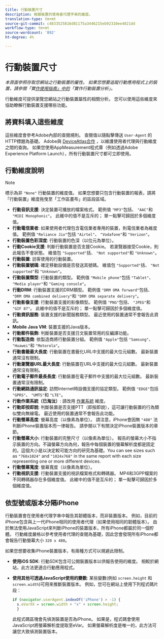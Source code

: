 ```yaml
---
title: 行動裝置尺寸
description: 根據裝置的使用者代理字串的維度。
translation-type: tm+mt
source-git-commit: c4833525816d81175a3446215eb92310ee4021dd
workflow-type: tm+mt
source-wordcount: '892'
ht-degree: 4%

---
```



# 行動裝置尺寸

*本頁面參照存取您網站之行動裝置的屬性。 如果您想要追蹤行動應用程式上的裝置，請參閱「實[作使用指南」中的](/help/implement/mobile-device-sdk.md)「實作行動裝置分析」。*

行動維度可提供瀏覽您網站之行動裝置屬性的相關分析。 您可以使用這些維度來協助瞭解行動裝置支援哪些功能。

## 將資料填入這些維度

這些維度會參考Adobe內部的查閱規則。 查閱值以隨點擊傳送 `User-Agent` 的HTTP標題為基礎。 Adobe與 [DeviceAtlas合作](https://deviceatlas.com/) ，以維護使用者代理與行動維度之間的查詢。 如果您使用AppMeasurement程式庫（例如透過Adobe Experience Platform Launch），所有行動裝置尺寸都可立即使用。

## 行動維度說明

>[!NOTE]
>
>標示為非 `"None"` 行動裝置的維度值。 如果您想要只包含行動裝置的報表，請將「行動裝置」維度拖曳至「工作區畫布」的區段區域。

* **行動音訊支援**: 決定裝置可播放的檔案格式。 範例值 `"MP3"`包括、 `"AAC"`和 `"MIDI Monophonic"`。 此維中的值不是互斥的； 單一點擊可歸因於多個維度值。
* **行動電信業者**: 如果使用者代理包含電信業者專用的裝置，則電信業者為維度值。 範例值 `"Reliance Jio"`包括 `"Airtel"`、 `"Vodafone"`和 `"Verizon"`。
* **行動裝置色彩深度**: 行動裝置的色深（以位元為單位）。
* **行動Cookie支援**: 判斷行動裝置是否支援Cookie。 若瀏覽器接受Cookie，則此報告不會狀態。 維值包 `"Supported"`括、 `"Not supported"`和 `"Unknown"`。
* **行動裝置**: 訪客使用的行動裝置。
* **行動裝置號碼**: 確定移動設備是否發送其號碼。 維值包 `"Supported"`括、 `"Not supported"`和 `"Unknown"`。
* **行動裝置類型**: 行動裝置的類型。 範例值 `"Mobile phone"`包括 `"Tablet"`、 `"Media player"`和 `"Gaming console"`。
* **行動DRM**: 行動裝置支援的DRM類型。 範例值 `"DRM OMA forward"`包括、 `"DRM OMA combined delivery"`和 `"DRM OMA separate delivery"`。
* **行動影像支援**: 行動裝置支援的影像類型。 範例值 `"PNG"`包括、 `"JPEG"`和 `"GIF 87"`。 此維中的值不是互斥的； 單一點擊可歸因於多個維度值。
* **行動資訊服務**: 裝置支援的新聞服務類型。 最近使用的裝置通常不會報告此資訊。
* **Mobile Java VM**: 裝置支援的Java版本。
* **行動郵件裝飾**: 判斷裝置是否支援日文裝置常用的反編譯功能。
* **行動製造商**: 依製造商將行動裝置分組。 範例值 `"Apple"`包括 `"Samsung"`、 `"Huawei"`和 `"Motorola"`。
* **行動書籤最大長度**: 行動裝置在書籤化URL中支援的最大位元組數。 最新裝置通常沒有限制。
* **行動瀏覽器URL最大長度**: 行動裝置在URL中支援的最大位元組數。 最新裝置通常沒有限制。
* **行動電子郵件最長長度**: 行動裝置在電子郵件中支援的最大位元組數。 最新裝置通常沒有限制。
* **行動網路通訊協定**: 訪問Internet時設備支援的協定類型。 範例值 `"EDGE"`包括 `"GPRS"`、 `"UMTS"`和 `"LTE"`。
* **行動作業系統（已淘汰）**: 請改用 [作業系統](operating-systems.md) 維度。
* **行動即按即說**: 判斷裝置是否支援PTT（即按即說），這可讓行動裝置的行為類似雙向無線電。 最近使用的裝置通常不會報告此功能。
* **行動螢幕高度**: 螢幕高度（以像素為單位）。 請注意，iPhone會因無 `"480"` 法判斷iPhone裝置版本而一律報告。 請參閱以下有關決定iPhone裝置版本的章節。
* **行動螢幕大小**: 行動裝置的完整尺寸（以像素為單位）。 報告的螢幕大小不指示裝置的方向。不論螢幕方向為何，報告中每個裝置的螢幕解析度都是固定的。這個大小是以決定較可能方向的研究為基礎。You can see sizes such as `"768x1024"` and `"1024x768"` in the same report with each size representing one or more different devices.
* **行動螢幕寬度**: 螢幕寬度（以像素為單位）。
* **行動視訊支援**: 行動裝置支援的視訊檔案格式和轉碼器。 MP4和3GPP檔案的不同轉碼器存在多個維度值。 此維中的值不是互斥的； 單一點擊可歸因於多個維度值。

## 依型號或版本分隔iPhone

行動裝置會在使用者代理字串中報告其韌體版本，而非裝置版本。 例如，目前的iPhone包含與上一代iPhone相同的使用者代理（如果使用相同的韌體版本）。 由於無法使用JavaScript來判斷iPhone的裝置版本，所有iPhone都屬於同一個貯體。 行動維度嚴格以參考使用者代理的查閱為基礎，因此您會發現所有iPhone都會報告行動螢幕大小 `320 x 480`。

如果您想要收集iPhone裝置版本，有兩種方式可以規避此限制。

* **使用iOS SDK**: 行動SDK包含可公開裝置版本以供報告使用的維度。 相較於網站，此方法更適合行動應用程式。
* **使用其他可透過JavaScript使用的變數**: 某些變數(例如 `screen.height` 和 `screen.width`)可用來推斷裝置版本。 例如，您可在網站上使用下列程式碼片段：

   ```js
   if (navigator.userAgent.indexOf('iPhone') > -1) {
     s.eVarXX = screen.width + "x" + screen.height;
     }
   ```

   此程式碼區塊會先偵測裝置是否為iPhone。 如果是，程式碼會使用JavaScript將螢幕解析度提取至eVar。 如果螢幕解析度是唯一的，此方法可讓您大致偵測裝置版本。
